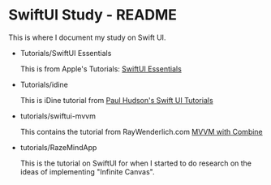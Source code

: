 # SwiftUI Study - README

This is where I document my study on Swift UI.

- Tutorials/SwiftUI Essentials

  This is from Apple's Tutorials: [SwiftUI Essentials](https://developer.apple.com/tutorials/swiftui/creating-and-combining-views)

- Tutorials/idine

  This is iDine tutorial from [Paul Hudson's Swift UI Tutorials](https://www.hackingwithswift.com/quick-start/swiftui/swiftui-tutorial-building-a-complete-project)

- tutorials/swiftui-mvvm

  This contains the tutorial from RayWenderlich.com
  [MVVM with Combine](https://www.raywenderlich.com/4161005-mvvm-with-combine-tutorial-for-ios)

- tutorials/RazeMindApp

  This is the tutorial on SwiftUI for when I started to do research
  on the ideas of implementing "Infinite Canvas".
